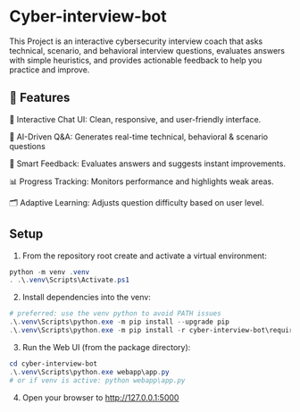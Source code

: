 #  Cyber-interview-bot

This Project is an interactive cybersecurity interview coach that asks technical, scenario, and behavioral interview questions, evaluates answers with simple heuristics, and provides actionable feedback to help you practice and improve.

## 🚀 Features

💬 Interactive Chat UI: Clean, responsive, and user-friendly interface.

🤖 AI-Driven Q&A: Generates real-time technical, behavioral & scenario questions

🧠 Smart Feedback: Evaluates answers and suggests instant improvements.

📊 Progress Tracking: Monitors performance and highlights weak areas.

🗂️ Adaptive Learning: Adjusts question difficulty based on user level.

## Setup

1. From the repository root create and activate a virtual environment:

```powershell
python -m venv .venv
. .\.venv\Scripts\Activate.ps1
```

2. Install dependencies into the venv:

```powershell
# preferred: use the venv python to avoid PATH issues
.\.venv\Scripts\python.exe -m pip install --upgrade pip
.\.venv\Scripts\python.exe -m pip install -r cyber-interview-bot\requirements.txt
```

3. Run the Web UI (from the package directory):

```powershell
cd cyber-interview-bot
.\.venv\Scripts\python.exe webapp\app.py
# or if venv is active: python webapp\app.py
```

4. Open your browser to http://127.0.0.1:5000
